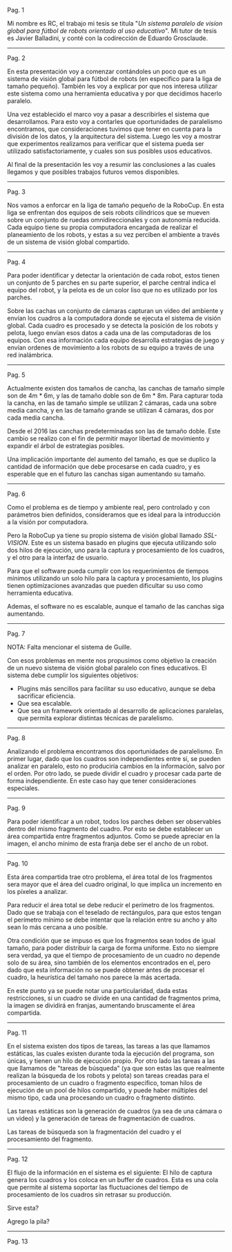 <!-- vim: set spell spelllang=es syntax=markdown : -->

Pag. 1

Mi nombre es RC, el trabajo mi tesis se titula "_Un sistema paralelo de visíon
global para fútbol de robots orientado al uso educativo_". Mi tutor de tesis es
Javier Balladini, y conté con la codirección de Eduardo Grosclaude.

---

Pag. 2

En esta presentación voy a comenzar contándoles un poco que es un sistema de
visión global para fútbol de robots (en especifico para la liga de tamaño
pequeño). También les voy a explicar por que nos interesa utilizar este sistema
como una herramienta educativa y por que decidimos hacerlo paralelo.

Una vez establecido el marco voy a pasar a describirles el sistema que
desarrollamos. Para esto voy a contarles que oportunidades de paralelismo
encontramos, que consideraciones tuvimos que tener en cuenta para la división
de los datos, y la arquitectura del sistema. Luego les voy a mostrar que
experimentos realizamos para verificar que el sistema pueda ser utilizado
satisfactoriamente, y cuales son sus posibles usos educativos.

Al final de la presentación les voy a resumir las conclusiones a las cuales
llegamos y que posibles trabajos futuros vemos disponibles.

---

Pag. 3

Nos vamos a enforcar en la liga de tamaño pequeño de la RoboCup. En esta liga se
enfrentan dos equipos de seis robots cilíndricos que se mueven sobre un conjunto
de ruedas omnidireccionales y con autonomía reducida. Cada equipo tiene su
propia computadora encargada de realizar el planeamiento de los robots, y estas
a su vez perciben el ambiente a través de un sistema de visión global
compartido.

---

Pag. 4

Para poder identificar y detectar la orientación de cada robot, estos tienen un
conjunto de 5 parches en su parte superior, el parche central indica el equipo
del robot, y la pelota es de un color liso que no es utilizado por los parches.

Sobre las cachas un conjunto de cámaras capturan un video del ambiente y envían
los cuadros a la computadora donde se ejecuta el sistema de visión global. Cada
cuadro es procesado y se detecta la posición de los robots y pelota, luego
envían esos datos a cada una de las computadoras de los equipos. Con esa
información cada equipo desarrolla estrategias de juego y envían ordenes de
movimiento a los robots de su equipo a través de una red inalámbrica.

---

Pag. 5

Actualmente existen dos tamaños de cancha, las canchas de tamaño simple son de
4m * 6m, y las de tamaño doble son de 6m * 8m. Para capturar toda la cancha, en
las de tamaño simple se utilizan 2 cámaras, cada una sobre media cancha, y en
las de tamaño grande se utilizan 4 cámaras, dos por cada media cancha.

Desde el 2016 las canchas predeterminadas son las de tamaño doble. Este cambio
se realizo con el fin de permitir mayor libertad de movimiento y expandir el
árbol de estrategias posibles.

Una implicación importante del aumento del tamaño, es que se duplico la cantidad
de información que debe procesarse en cada cuadro, y es esperable que en el
futuro las canchas sigan aumentando su tamaño.

---

Pag. 6

Como el problema es de tiempo y ambiente real, pero controlado y con parámetros
bien definidos, consideramos que es ideal para la introducción a la visión por
computadora.

Pero la RoboCup ya tiene su propio sistema de visión global llamado
_SSL-VISION_. Este es un sistema basado en plugins que ejecuta utilizando solo
dos hilos de ejecución, uno para la captura y procesamiento de los cuadros, y el
otro para la interfaz de usuario.

Para que el software pueda cumplir con los requerimientos de tiempos mínimos
utilizando un solo hilo para la captura y procesamiento, los plugins tienen
optimizaciones avanzadas que pueden dificultar su uso como herramienta
educativa.

Ademas, el software no es escalable, aunque el tamaño de las canchas siga
aumentando.

---

Pag. 7

NOTA: Falta mencionar el sistema de Guille.

Con esos problemas en mente nos propusimos como objetivo la creación de un nuevo
sistema de visión global paralelo con fines educativos. El sistema debe cumplir
los siguientes objetivos:

- Plugins más sencillos para facilitar su uso educativo, aunque se deba
  sacrificar eficiencia.
- Que sea escalable.
- Que sea un framework orientado al desarrollo de aplicaciones paralelas, que
  permita explorar distintas técnicas de paralelismo.

---

Pag. 8

Analizando el problema encontramos dos oportunidades de paralelismo. En primer
lugar, dado que los cuadros son independientes entre si, se pueden analizar en
paralelo, esto no produciría cambios en la información, salvo por el orden. Por
otro lado, se puede dividir el cuadro y procesar cada parte de forma
independiente. En este caso hay que tener consideraciones especiales.

---

Pag. 9

Para poder identificar a un robot, todos los parches deben ser observables
dentro del mismo fragmento del cuadro. Por esto se debe establecer un área
compartida entre fragmentos adjuntos. Como se puede apreciar en la imagen, el
ancho mínimo de esta franja debe ser el ancho de un robot.

---

Pag. 10

Esta área compartida trae otro problema, el área total de los fragmentos sera
mayor que el área del cuadro original, lo que implica un incremento en los
píxeles a analizar.

Para reducir el área total se debe reducir el perímetro de los fragmentos. Dado
que se trabaja con el teselado de rectángulos, para que estos tengan el
perímetro mínimo se debe intentar que la relación entre su ancho y alto sean lo
más cercana a uno posible.

Otra condición que se impuso es que los fragmentos sean todos de igual tamaño, para
poder distribuir la carga de forma uniforme. Esto no siempre sera verdad, ya que
el tiempo de procesamiento de un cuadro no depende solo de su área, sino también
de los elementos encontrados en el, pero dado que esta información no se puede
obtener antes de procesar el cuadro, la heurística del tamaño nos parece la más
acertada.

En este punto ya se puede notar una particularidad, dada estas restricciones, si
un cuadro se divide en una cantidad de fragmentos prima, la imagen se dividirá
en franjas, aumentando bruscamente el área compartida.

---

Pag. 11

En el sistema existen dos tipos de tareas, las tareas a las que llamamos
estáticas, las cuales existen durante toda la ejecución del programa, son
únicas, y tienen un hilo de ejecución propio. Por otro lado las tareas a las que
llamamos de "tareas de búsqueda" (ya que son estas las que realmente realizan la
búsqueda de los robots y pelota) son tareas creadas para el procesamiento de un
cuadro o fragmento especifico, toman hilos de ejecución de un pool de hilos
compartido, y puede haber múltiples del mismo tipo, cada una procesando un
cuadro o fragmento distinto.

Las tareas estáticas son la generación de cuadros (ya sea de una cámara o un
video) y la generación de tareas de fragmentación de cuadros.

Las tareas de búsqueda son la fragmentación del cuadro y el procesamiento del
fragmento.

---

Pag. 12

El flujo de la información en el sistema es el siguiente: El hilo de captura
genera los cuadros y los coloca en un buffer de cuadros. Esta es una cola que
permite al sistema soportar las fluctuaciones del tiempo de procesamiento de los
cuadros sin retrasar su producción.

Sirve esta?

Agrego la pila?

---

Pag. 13


